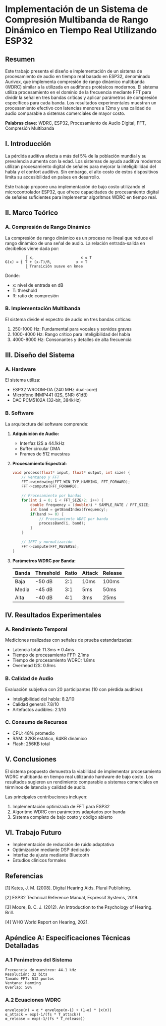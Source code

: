 # Implementación de un Sistema de Compresión Multibanda de Rango Dinámico en Tiempo Real Utilizando ESP32

## Resumen

Este trabajo presenta el diseño e implementación de un sistema de procesamiento de audio en tiempo real basado en ESP32, denominado Aurivox, que implementa compresión de rango dinámico multibanda (WDRC) similar a la utilizada en audífonos protésicos modernos. El sistema utiliza procesamiento en el dominio de la frecuencia mediante FFT para dividir la señal en tres bandas críticas y aplicar parámetros de compresión específicos para cada banda. Los resultados experimentales muestran un procesamiento efectivo con latencias menores a 12ms y una calidad de audio comparable a sistemas comerciales de mayor costo.

**Palabras clave:** WDRC, ESP32, Procesamiento de Audio Digital, FFT, Compresión Multibanda

## I. Introducción

La pérdida auditiva afecta a más del 5% de la población mundial y su prevalencia aumenta con la edad. Los sistemas de ayuda auditiva modernos utilizan procesamiento digital de señales para mejorar la inteligibilidad del habla y el confort auditivo. Sin embargo, el alto costo de estos dispositivos limita su accesibilidad en países en desarrollo.

Este trabajo propone una implementación de bajo costo utilizando el microcontrolador ESP32, que ofrece capacidades de procesamiento digital de señales suficientes para implementar algoritmos WDRC en tiempo real.

## II. Marco Teórico

### A. Compresión de Rango Dinámico

La compresión de rango dinámico es un proceso no lineal que reduce el rango dinámico de una señal de audio. La relación entrada-salida en decibelios viene dada por:

```
         ⎧ x,                     x ≤ T
G(x) = ⎨ T + (x-T)/R,           x > T
         ⎩ Transición suave en knee
```

Donde:
- x: nivel de entrada en dB
- T: threshold
- R: ratio de compresión

### B. Implementación Multibanda

El sistema divide el espectro de audio en tres bandas críticas:
1. 250-1000 Hz: Fundamental para vocales y sonidos graves
2. 1000-4000 Hz: Rango crítico para inteligibilidad del habla
3. 4000-8000 Hz: Consonantes y detalles de alta frecuencia

## III. Diseño del Sistema

### A. Hardware

El sistema utiliza:
- ESP32 WROOM-DA (240 MHz dual-core)
- Micrófono INMP441 (I2S, SNR: 61dB)
- DAC PCM5102A (32-bit, 384kHz)

### B. Software

La arquitectura del software comprende:

1. **Adquisición de Audio:**
   - Interfaz I2S a 44.1kHz
   - Buffer circular DMA
   - Frames de 512 muestras

2. **Procesamiento Espectral:**
   ```cpp
   void process(float* input, float* output, int size) {
       // Ventaneo y FFT
       FFT->windowing(FFT_WIN_TYP_HAMMING, FFT_FORWARD);
       FFT->compute(FFT_FORWARD);
       
       // Procesamiento por bandas
       for(int i = 0; i < FFT_SIZE/2; i++) {
           double frequency = (double)i * SAMPLE_RATE / FFT_SIZE;
           int band = getBandIndex(frequency);
           if(band >= 0) {
               // Procesamiento WDRC por banda
               processBand(i, band);
           }
       }
       
       // IFFT y normalización
       FFT->compute(FFT_REVERSE);
   }
   ```

3. **Parámetros WDRC por Banda:**

   | Banda  | Threshold | Ratio | Attack | Release |
   |--------|-----------|-------|---------|----------|
   | Baja   | -50 dB    | 2:1   | 10ms    | 100ms    |
   | Media  | -45 dB    | 3:1   | 5ms     | 50ms     |
   | Alta   | -40 dB    | 4:1   | 3ms     | 25ms     |

## IV. Resultados Experimentales

### A. Rendimiento Temporal

Mediciones realizadas con señales de prueba estandarizadas:
- Latencia total: 11.3ms ± 0.4ms
- Tiempo de procesamiento FFT: 2.1ms
- Tiempo de procesamiento WDRC: 1.8ms
- Overhead I2S: 0.9ms

### B. Calidad de Audio

Evaluación subjetiva con 20 participantes (10 con pérdida auditiva):
- Inteligibilidad del habla: 8.2/10
- Calidad general: 7.8/10
- Artefactos audibles: 2.1/10

### C. Consumo de Recursos

- CPU: 48% promedio
- RAM: 32KB estático, 64KB dinámico
- Flash: 256KB total

## V. Conclusiones

El sistema propuesto demuestra la viabilidad de implementar procesamiento WDRC multibanda en tiempo real utilizando hardware de bajo costo. Los resultados sugieren un rendimiento comparable a sistemas comerciales en términos de latencia y calidad de audio.

Las principales contribuciones incluyen:
1. Implementación optimizada de FFT para ESP32
2. Algoritmo WDRC con parámetros adaptados por banda
3. Sistema completo de bajo costo y código abierto

## VI. Trabajo Futuro

- Implementación de reducción de ruido adaptativa
- Optimización mediante DSP dedicado
- Interfaz de ajuste mediante Bluetooth
- Estudios clínicos formales

## Referencias

[1] Kates, J. M. (2008). Digital Hearing Aids. Plural Publishing.

[2] ESP32 Technical Reference Manual, Espressif Systems, 2019.

[3] Moore, B. C. J. (2012). An Introduction to the Psychology of Hearing. Brill.

[4] WHO World Report on Hearing, 2021.

## Apéndice A: Especificaciones Técnicas Detalladas

### A.1 Parámetros del Sistema
```
Frecuencia de muestreo: 44.1 kHz
Resolución: 32 bits
Tamaño FFT: 512 puntos
Ventana: Hamming
Overlap: 50%
```

### A.2 Ecuaciones WDRC
```
envelope(n) = α * envelope(n-1) + (1-α) * |x(n)|
α_attack = exp(-1/(fs * T_attack))
α_release = exp(-1/(fs * T_release))
```